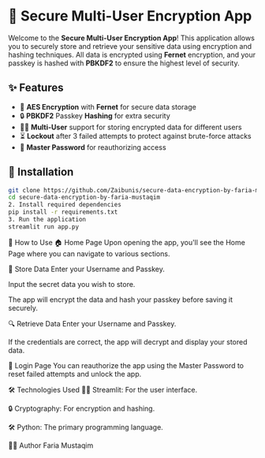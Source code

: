 # 🔐 Secure Multi-User Encryption App

Welcome to the **Secure Multi-User Encryption App**! This application allows you to securely store and retrieve your sensitive data using encryption and hashing techniques. All data is encrypted using **Fernet** encryption, and your passkey is hashed with **PBKDF2** to ensure the highest level of security.

## ✨ Features
- 🔐 **AES Encryption** with **Fernet** for secure data storage
- 🔒 **PBKDF2** Passkey **Hashing** for extra security
- 🧑‍💻 **Multi-User** support for storing encrypted data for different users
- ⏳ **Lockout** after 3 failed attempts to protect against brute-force attacks
- 🔑 **Master Password** for reauthorizing access

## 🚀 Installation

```bash
git clone https://github.com/Zaibunis/secure-data-encryption-by-faria-mustaqim.git
cd secure-data-encryption-by-faria-mustaqim
2. Install required dependencies
pip install -r requirements.txt
3. Run the application
streamlit run app.py
```

📝 How to Use
🏠 Home Page
Upon opening the app, you'll see the Home Page where you can navigate to various sections.

📂 Store Data
Enter your Username and Passkey.

Input the secret data you wish to store.

The app will encrypt the data and hash your passkey before saving it securely.

🔍 Retrieve Data
Enter your Username and Passkey.

If the credentials are correct, the app will decrypt and display your stored data.

🔑 Login Page
You can reauthorize the app using the Master Password to reset failed attempts and unlock the app.

🛠️ Technologies Used
🧑‍💻 Streamlit: For the user interface.

🔒 Cryptography: For encryption and hashing.

🛠️ Python: The primary programming language.

🙋‍♀️ Author
Faria Mustaqim
